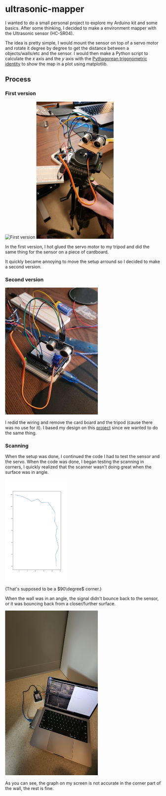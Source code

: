 # ultrasonic-mapper

I wanted to do a small personal project to explore my Arduino kit and some basics. After some thinking, I decided to make a environment mapper with the Ultrasonic sensor (HC-SR04).

The idea is pretty simple, I would mount the sensor on top of a servo motor and rotate it degree by degree to get the distance between a objects/walls/etc and the sensor. I would then make a Python script to calculate the $x$ axis and the $y$ axis with the [Pythagorean trigonometric identity](https://en.wikipedia.org/wiki/Pythagorean_trigonometric_identity) to show the map in a plot using matplotlib.

## Process

### First version

![First version]()
<img alt="First version" src="assets/firstversion.jpg" width="250"/>

In the first version, I hot glued the servo motor to my tripod and did the same thing for the sensor on a piece of cardboard.

It quickly became annoying to move the setup arround so I decided to make a second version.

### Second version

<img alt="Second version" src="assets/newversion.png" width="300"/>

I redid the wiring and remove the card board and the tripod (cause there was no use for it). I based my design on this [project](https://www.hackster.io/Satyavrat/ultrasonic-map-maker-using-an-arduino-yun-37c72e?ref=explore&amp;ref_id=trending___&amp;offset=25) since we wanted to do the same thing.

### Scanning

When the setup was done, I continued the code I had to test the sensor and the servo. When the code was done, I began testing the scanning in corners, I quickly realized that the scanner wasn't doing great when the surface was in angle. 

<img alt="Corner" src="assets/corner90.png" width="200"/>

(That's supposed to be a $90\degree$ corner.)

When the wall was in an angle, the signal didn't bounce back to the sensor, or it was bouncing back from a closer/further surface.

<img alt="Wall corner" src="assets/wallcorner.jpg" width="300"/>

As you can see, the graph on my screen is not accurate in the corner part of the wall, the rest is fine.
